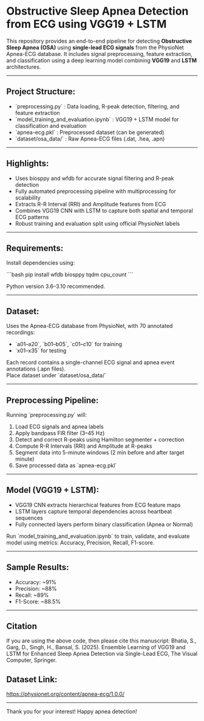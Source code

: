 # Obstructive Sleep Apnea Detection from ECG using VGG19 + LSTM

This repository provides an end-to-end pipeline for detecting **Obstructive Sleep Apnea (OSA)** using **single-lead ECG signals** from the PhysioNet Apnea-ECG database. It includes signal preprocessing, feature extraction, and classification using a deep learning model combining **VGG19** and **LSTM** architectures.

---

## Project Structure:

- \`preprocessing.py\` : Data loading, R-peak detection, filtering, and feature extraction  
- \`model_training_and_evaluation.ipynb\` : VGG19 + LSTM model for classification and evaluation  
- \`apnea-ecg.pkl\` : Preprocessed dataset (can be generated)  
- \`dataset/osa_data/\` : Raw Apnea-ECG files (.dat, .hea, .apn)  

---

## Highlights:

- Uses biosppy and wfdb for accurate signal filtering and R-peak detection  
- Fully automated preprocessing pipeline with multiprocessing for scalability  
- Extracts R-R Interval (RRI) and Amplitude features from ECG  
- Combines VGG19 CNN with LSTM to capture both spatial and temporal ECG patterns  
- Robust training and evaluation split using official PhysioNet labels  

---

## Requirements:

Install dependencies using:

\`\`\`bash
pip install wfdb biosppy tqdm cpu_count
\`\`\`

Python version 3.6–3.10 recommended.

---

## Dataset:

Uses the Apnea-ECG database from PhysioNet, with 70 annotated recordings:  
- \`a01–a20\`, \`b01–b05\`, \`c01–c10\` for training  
- \`x01–x35\` for testing  

Each record contains a single-channel ECG signal and apnea event annotations (.apn files).  
Place dataset under \`dataset/osa_data/\`

---

## Preprocessing Pipeline:

Running \`preprocessing.py\` will:  
1. Load ECG signals and apnea labels  
2. Apply bandpass FIR filter (3–45 Hz)  
3. Detect and correct R-peaks using Hamilton segmenter + correction  
4. Compute R-R Intervals (RRI) and Amplitude at R-peaks  
5. Segment data into 5-minute windows (2 min before and after target minute)  
6. Save processed data as \`apnea-ecg.pkl\`  

---

## Model (VGG19 + LSTM):

- VGG19 CNN extracts hierarchical features from ECG feature maps  
- LSTM layers capture temporal dependencies across heartbeat sequences  
- Fully connected layers perform binary classification (Apnea or Normal)  

Run \`model_training_and_evaluation.ipynb\` to train, validate, and evaluate model using metrics: Accuracy, Precision, Recall, F1-score.

---

## Sample Results:

- Accuracy: ~91%  
- Precision: ~88%  
- Recall: ~89%  
- F1-Score: ~88.5%

---

## Citation
If you are using the above code, then please cite this manuscript:
Bhatia, S., Garg, D., Singh, H., Bansal, S. (2025). Ensemble Learning of VGG19 and LSTM for Enhanced Sleep Apnea Detection via Single-Lead ECG, The Visual Computer, Springer.



## Dataset Link:

https://physionet.org/content/apnea-ecg/1.0.0/

---


Thank you for your interest! Happy apnea detection!
